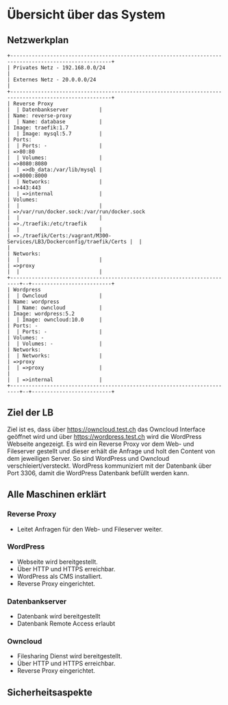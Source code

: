 # Übersicht über das System

## Netzwerkplan

```
+-------------------------------------------------------------------------------------------------------+
| Privates Netz - 192.168.0.0/24                                                                        |
| Externes Netz - 20.0.0.0/24                                                                           |
+-------------------------------------------------------------------------------------------------------+
| Reverse Proxy                                                           |  | Datenbankserver          |
| Name: reverse-proxy                                                     |  | Name: database           |
| Image: traefik:1.7                                                      |  | Image: mysql:5.7         |
| Ports:                                                                  |  | Ports: -                 |
| =>80:80                                                                 |  | Volumes:                 |
| =>8080:8080                                                             |  | =>db_data:/var/lib/mysql |
| =>8000:8000                                                             |  | Networks:                |
| =>443:443                                                               |  | =>internal               |
| Volumes:                                                                |  |                          |
| =>/var/run/docker.sock:/var/run/docker.sock                             |  |                          |
| =>./traefik:/etc/traefik                                                |  |                          |
| =>./traefik/Certs:/vagrant/M300-Services/LB3/Dockerconfig/traefik/Certs |  |                          |
| Networks:                                                               |  |                          |
| =>proxy                                                                 |  |                          |
+-------------------------------------------------------------------------+--+--------------------------+
| Wordpress                                                               |  | Owncloud                 |
| Name: wordpress                                                         |  | Name: owncloud           |
| Image: wordpress:5.2                                                    |  | Image: owncloud:10.0     |
| Ports: -                                                                |  | Ports: -                 |
| Volumes: -                                                              |  | Volumes: -               |
| Networks:                                                               |  | Networks:                |
| =>proxy                                                                 |  | =>proxy                  |
|                                                                         |  | =>internal               |
+-------------------------------------------------------------------------+--+--------------------------+
```

## Ziel der LB
Ziel ist es, dass über https://owncloud.test.ch das Owncloud Interface geöffnet wird und über https://wordpress.test.ch wird die WordPress Webseite angezeigt. Es wird ein Reverse Proxy vor dem Web- und Fileserver gestellt und dieser erhält die Anfrage und holt den Content von dem jeweiligen Server. So sind WordPress und Owncloud verschleiert/versteckt. WordPress kommuniziert mit der Datenbank über Port 3306, damit die WordPress Datenbank befüllt werden kann.

## Alle Maschinen erklärt

### Reverse Proxy
- Leitet Anfragen für den Web- und Fileserver weiter.

### WordPress
- Webseite wird bereitgestellt.
- Über HTTP und HTTPS erreichbar.
- WordPress als CMS installiert.
- Reverse Proxy eingerichtet.

### Datenbankserver
- Datenbank wird bereitgestellt
- Datenbank Remote Access erlaubt

### Owncloud
- Filesharing Dienst wird bereitgestellt.
- Über HTTP und HTTPS erreichbar.
- Reverse Proxy eingerichtet.

## Sicherheitsaspekte